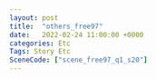 ```yaml
---
layout: post
title:  "others_free97"
date:   2022-02-24 11:00:00 +0000
categories: Etc
Tags: Story Etc
SceneCode: ["scene_free97_q1_s20"]
---
```

